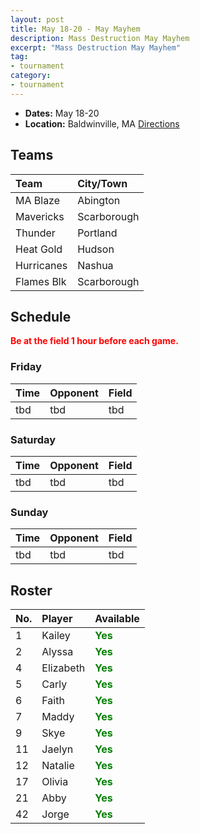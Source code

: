 ```yaml
---
layout: post
title: May 18-20 - May Mayhem
description: Mass Destruction May Mayhem
excerpt: "Mass Destruction May Mayhem"
tag:
- tournament
category:
- tournament
---
```

* **Dates:** May 18-20
* **Location:** Baldwinville, MA [Directions](https://seanmerrow.github.io/heatgold/fields/gilman-waite)   

## Teams

|Team                        |City/Town        |
|:---------------------------|:----------------|
|MA Blaze                    |Abington         | 
|Mavericks	                 |Scarborough      | 
|Thunder	                   |Portland         |
|Heat Gold	                 |Hudson           |
|Hurricanes	                 |Nashua           | 
|Flames Blk                  |Scarborough      |


## Schedule
**<span style="color:red">Be at the field 1 hour before each game.</span>**

### Friday

| Time | Opponent | Field |
|:---  |:---      |:---   |
| tbd  | tbd      | tbd   |


### Saturday

| Time | Opponent | Field |
|:---  |:---      |:---   |
| tbd  | tbd      | tbd   |


### Sunday

| Time | Opponent | Field |
|:---  |:---      |:---   |
| tbd  | tbd      | tbd   |

## Roster

|No.|Player|Available|
|:---|:---------|:---|
|1   |Kailey    |<span style="color:green">**Yes**</span>|
|2   |Alyssa    |<span style="color:green">**Yes**</span>|
|4   |Elizabeth |<span style="color:green">**Yes**</span>|
|5   |Carly     |<span style="color:green">**Yes**</span>|
|6   |Faith     |<span style="color:green">**Yes**</span>|
|7   |Maddy     |<span style="color:green">**Yes**</span>|
|9   |Skye      |<span style="color:green">**Yes**</span>|
|11  |Jaelyn    |<span style="color:green">**Yes**</span>|
|12  |Natalie   |<span style="color:green">**Yes**</span>|
|17  |Olivia    |<span style="color:green">**Yes**</span>|
|21  |Abby      |<span style="color:green">**Yes**</span>|
|42  |Jorge     |<span style="color:green">**Yes**</span>|
